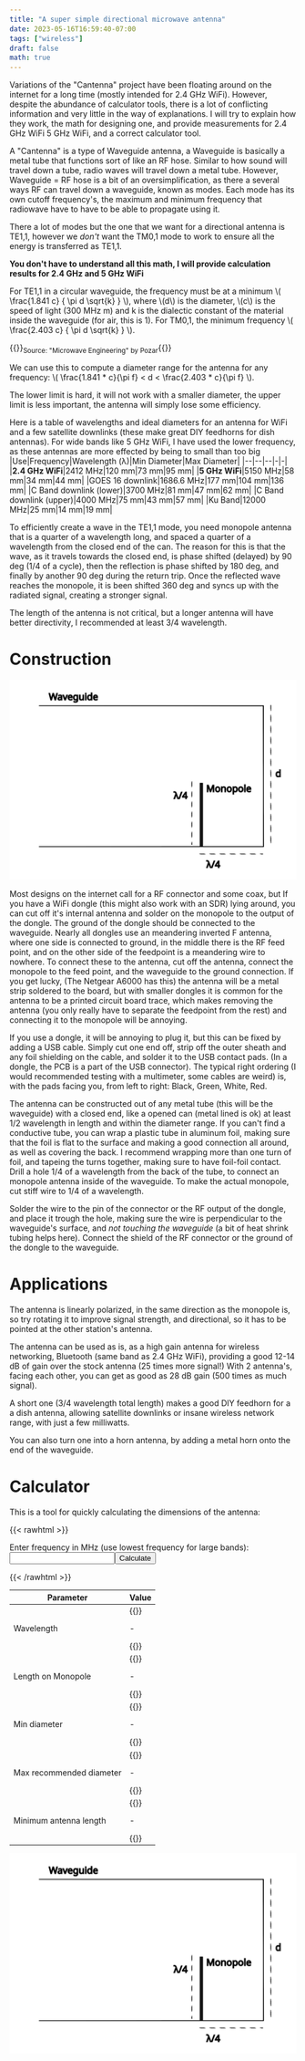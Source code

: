 ```yaml
---
title: "A super simple directional microwave antenna"
date: 2023-05-16T16:59:40-07:00
tags: ["wireless"]
draft: false
math: true
---
```


Variations of the "Cantenna" project have been floating around on the internet for a long time (mostly intended for 2.4 GHz WiFi).
However, despite the abundance of calculator tools, there is a lot of conflicting information and very little in the way of explanations.
I will try to explain how they work, the math for designing one, and provide measurements for 2.4 GHz WiFi 5 GHz WiFi, and a correct calculator tool.

A "Cantenna" is a type of Waveguide antenna, a Waveguide is basically a metal tube that functions sort of like an RF hose.
Similar to how sound will travel down a tube, radio waves will travel down a metal tube.
However, Waveguide = RF hose is a bit of an oversimplification, as there a several ways RF can travel down a waveguide, known as modes.
Each mode has its own cutoff frequency's, the maximum and minimum frequency that radiowave have to have to be able to propagate using it.

There a lot of modes but the one that we want for a directional antenna is TE1,1, however we *don't* want the TM0,1 mode to work to ensure all the energy is transferred as TE1,1.

**You don't have to understand all this math, I will provide calculation results for 2.4 GHz and 5 GHz WiFi**

For TE1,1 in a circular waveguide, the frequency must be at a minimum \\( \frac{1.841 c} { \pi d \sqrt{k} } \\), where \\(d\\) is the diameter, \\(c\\) is the speed of light (300 MHz m) and k is the dialectic constant of the material inside the waveguide (for air, this is 1).
For TM0,1, the minimum frequency \\( \frac{2.403 c} { \pi d \sqrt{k} } \\).

{{<rawhtml>}}<sub>Source: "Microwave Engineering" by Pozar</sub>{{</rawhtml>}}

We can use this to compute a diameter range for the antenna for any frequency: \\( \frac{1.841 \* c}{\pi f} < d < \frac{2.403 \* c}{\pi f} \\).

The lower limit is hard, it will not work with a smaller diameter, the upper limit is less important, the antenna will simply lose some efficiency.

Here is a table of wavelengths and ideal diameters for an antenna for WiFi and a few satellite downlinks (these make great DIY feedhorns for dish antennas).
For wide bands like 5 GHz WiFi, I have used the lower frequency, as these antennas are more effected by being to small than too big
|Use|Frequency|Wavelength (λ)|Min Diameter|Max Diameter|
|--|--|--|-|-|
|**2.4 GHz WiFi**|2412 MHz|120 mm|73 mm|95 mm|
|**5 GHz WiFi**|5150 MHz|58 mm|34 mm|44 mm|
|GOES 16 downlink|1686.6 MHz|177 mm|104 mm|136 mm|
|C Band downlink (lower)|3700 MHz|81 mm|47 mm|62 mm|
|C Band downlink (upper)|4000 MHz|75 mm|43 mm|57 mm|
|Ku Band|12000 MHz|25 mm|14 mm|19 mm|

To efficiently create a wave in the TE1,1 mode, you need monopole antenna that is a quarter of a wavelength long, and spaced a quarter of a wavelength from the closed end of the can.
The reason for this is that the wave, as it travels towards the closed end, is phase shifted (delayed) by 90 deg (1/4 of a cycle), then the reflection is phase shifted by 180 deg, and finally by another 90 deg during the return trip.
Once the reflected wave reaches the monopole, it is been shifted 360 deg and syncs up with the radiated signal, creating a stronger signal.

The length of the antenna is not critical, but a longer antenna will have better directivity, I recommended at least 3/4 wavelength.

# Construction 

![A diagram of the antenna, showing a 1/4 wavelength monopole and 1/4 wavelength spacing from the back of the can](cantenna.png)

Most designs on the internet call for a RF connector and some coax, but If you have a WiFi dongle (this might also work with an SDR) lying around, you can cut off it's internal antenna and solder on the monopole to the output of the dongle.
The ground of the dongle should be connected to the waveguide.
Nearly all dongles use an meandering inverted F antenna, where one side is connected to ground, in the middle there is the RF feed point, and on the other side of the feedpoint is a meandering wire to nowhere.
To connect these to the antenna, cut off the antenna, connect the monopole to the feed point, and the waveguide to the ground connection.
If you get lucky, (The Netgear A6000 has this) the antenna will be a metal strip soldered to the board, but with smaller dongles it is common for the antenna to be a printed circuit board trace, which makes removing the antenna (you only really have to separate the feedpoint from the rest) and connecting it to the monopole will be annoying.

If you use a dongle, it will be annoying to plug it, but this can be fixed by adding a USB cable.
Simply cut one end off, strip off the outer sheath and any foil shielding on the cable, and solder it to the USB contact pads. (In a dongle, the PCB is a part of the USB connector).
The typical right ordering (I would recommended testing with a multimeter, some cables are weird) is, with the pads facing you, from left to right: Black, Green, White, Red.

The antenna can be constructed out of any metal tube (this will be the waveguide) with a closed end, like a opened can (metal lined is ok) at least 1/2 wavelength in length and within the diameter range.
If you can't find a conductive tube, you can wrap a plastic tube in aluminum foil, making sure that the foil is flat to the surface and making a good connection all around, as well as covering the back.
I recommend wrapping more than one turn of foil, and tapeing the turns together, making sure to have foil-foil contact.
Drill a hole 1/4 of a wavelength from the back of the tube, to connect an monopole antenna inside of the waveguide.
To make the actual monopole, cut stiff wire to 1/4 of a wavelength.

Solder the wire to the pin of the connector or the RF output of the dongle, and place it trough the hole, making sure the wire is perpendicular to the waveguide's surface, and *not touching the waveguide* (a bit of heat shrink tubing helps here).
Connect the shield of the RF connector or the ground of the dongle to the waveguide.

# Applications

The antenna is linearly polarized, in the same direction as the monopole is, so try rotating it to improve signal strength, and directional, so it has to be pointed at the other station's antenna.

The antenna can be used as is, as a high gain antenna for wireless networking, Bluetooth (same band as 2.4 GHz WiFi), providing a good 12-14 dB of gain over the stock antenna (25 times more signal!)
With 2 antenna's, facing each other, you can get as good as 28 dB gain (500 times as much signal).

A short one (3/4 wavelength total length) makes a good DIY feedhorn for a a dish antenna, allowing satellite downlinks or insane wireless network range, with just a few milliwatts.

You can also turn one into a horn antenna, by adding a metal horn onto the end of the waveguide.

# Calculator

This is a tool for quickly calculating the dimensions of the antenna:

{{< rawhtml >}} 

<script>

function update() {
    var round = Math.round;

    var c = 300 * 1000; // Speed of light, in mm MHz
    var pi = 3.14
    var freq = +document.getElementById("freq").value;
    var wavelength = c/freq;
    document.getElementById("wavelength").innerText = round(wavelength) + "mm";
    document.getElementById("monopole").innerText = round(wavelength/4) + "mm";
    document.getElementById("minlength").innerText = round(wavelength*3/4) + "mm";

    var lower_limit = 1.841*c/(pi*freq);
    var upper_limit = 2.403*c/(pi*freq);
    document.getElementById("mind").innerText = round(lower_limit) + "mm";
    document.getElementById("maxd").innerText = round(upper_limit) + "mm";
}

</script>

<p>Enter frequency in MHz (use lowest frequency for large bands): <input id="freq"></input><button onclick='update()'>Calculate</button></p>

{{< /rawhtml >}}

|Parameter|Value|
|-|-|
|Wavelength|{{<rawhtml>}}<p id="wavelength"> - </p>{{</rawhtml>}}|
|Length on Monopole|{{<rawhtml>}}<p id="monopole">-</p>{{</rawhtml>}}|
|Min diameter|{{<rawhtml>}}<p id="mind">-</p>{{</rawhtml>}}|
|Max recommended diameter|{{<rawhtml>}}<p id="maxd">-</p>{{</rawhtml>}}|
|Minimum antenna length|{{<rawhtml>}}<p id="minlength">-</p>{{</rawhtml>}}|

![A diagram of the antenna, showing a 1/4 wavelength monopole and 1/4 wavelength spacing from the back of the can](cantenna.png)

